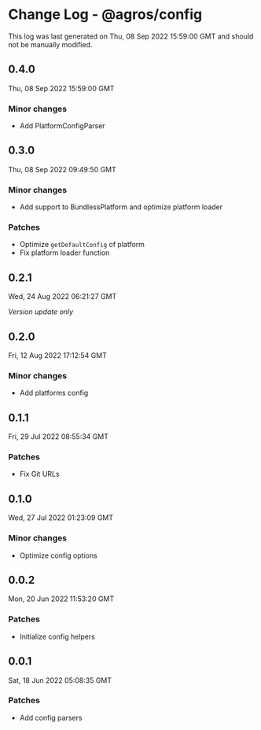 # Change Log - @agros/config

This log was last generated on Thu, 08 Sep 2022 15:59:00 GMT and should not be manually modified.

## 0.4.0
Thu, 08 Sep 2022 15:59:00 GMT

### Minor changes

- Add PlatformConfigParser

## 0.3.0
Thu, 08 Sep 2022 09:49:50 GMT

### Minor changes

- Add support to BundlessPlatform and optimize platform loader

### Patches

- Optimize `getDefaultConfig` of platform
- Fix platform loader function

## 0.2.1
Wed, 24 Aug 2022 06:21:27 GMT

_Version update only_

## 0.2.0
Fri, 12 Aug 2022 17:12:54 GMT

### Minor changes

- Add platforms config

## 0.1.1
Fri, 29 Jul 2022 08:55:34 GMT

### Patches

- Fix Git URLs

## 0.1.0
Wed, 27 Jul 2022 01:23:09 GMT

### Minor changes

- Optimize config options

## 0.0.2
Mon, 20 Jun 2022 11:53:20 GMT

### Patches

- Initialize config helpers

## 0.0.1
Sat, 18 Jun 2022 05:08:35 GMT

### Patches

- Add config parsers

